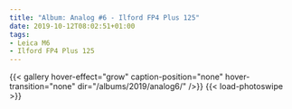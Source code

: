 ```yaml
---
title: "Album: Analog #6 - Ilford FP4 Plus 125"
date: 2019-10-12T08:02:51+01:00
tags:
- Leica M6
- Ilford FP4 Plus 125
---
```


{{< gallery hover-effect="grow" caption-position="none" hover-transition="none" dir="/albums/2019/analog6/" />}}
{{< load-photoswipe >}}
